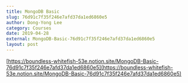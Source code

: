 ```yaml
---
title: MongoDB Basic
slug: 76d91c7f35f246e7afd37da1ed6860e5
author: Dong-Yong Lee
category: Courses
date: 2019-04-28
external: MongoDB-Basic-76d91c7f35f246e7afd37da1ed6860e5
layout: post
---
```


[https://boundless-whitefish-53e.notion.site/MongoDB-Basic-76d91c7f35f246e7afd37da1ed6860e5](https://boundless-whitefish-53e.notion.site/MongoDB-Basic-76d91c7f35f246e7afd37da1ed6860e5)